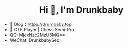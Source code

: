 <h1 align="center">Hi 👋, I'm Drunkbaby</h1>

- 📝 Blog：https://drun1baby.top
- 🚩 CTF Player | Chess Semi-Pro
- QQ: MjcxNzc2MzU5MQ==
- WeChat: DrunkbabySec

